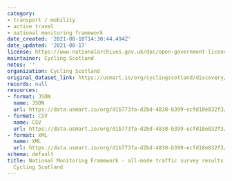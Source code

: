 ```yaml
---
category:
- transport / mobility
- active travel
- national monitoring framework
date_created: '2021-08-10T14:30:44.494Z'
date_updated: '2021-08-17'
license: https://www.nationalarchives.gov.uk/doc/open-government-licence/version/3/
maintainer: Cycling Scotland
notes: ''
organization: Cycling Scotland
original_dataset_link: https://usmart.io/org/cyclingscotland/discovery/discovery-view-detail/0b4e027e-59e2-4147-994f-c2f01cd08747
records: null
resources:
- format: JSON
  name: JSON
  url: https://data.usmart.io/org/d1b773fa-d2bd-4830-b399-ecfd18e832f3/resource?resourceGUID=eafbe615-dba0-4a67-a711-5b966bf72fde
- format: CSV
  name: CSV
  url: https://data.usmart.io/org/d1b773fa-d2bd-4830-b399-ecfd18e832f3/resource?resourceGUID=764a63a7-fb84-424b-a957-eb0f6008630c
- format: XML
  name: XML
  url: https://data.usmart.io/org/d1b773fa-d2bd-4830-b399-ecfd18e832f3/resource?resourceGUID=d8a1badd-3280-40bf-b1fa-c6c505c902b5
schema: default
title: National Monitoring Framework - all-mode traffic survey results May 2021 -
  Cycling Scotland
---
```

